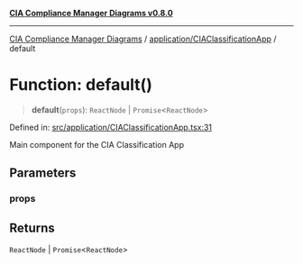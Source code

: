 [**CIA Compliance Manager Diagrams v0.8.0**](../../../README.md)

***

[CIA Compliance Manager Diagrams](../../../modules.md) / [application/CIAClassificationApp](../README.md) / default

# Function: default()

> **default**(`props`): `ReactNode` \| `Promise`\<`ReactNode`\>

Defined in: [src/application/CIAClassificationApp.tsx:31](https://github.com/Hack23/cia-compliance-manager/blob/791b5a1b6e700c8b8480de209374e4cb1086330d/src/application/CIAClassificationApp.tsx#L31)

Main component for the CIA Classification App

## Parameters

### props

## Returns

`ReactNode` \| `Promise`\<`ReactNode`\>
